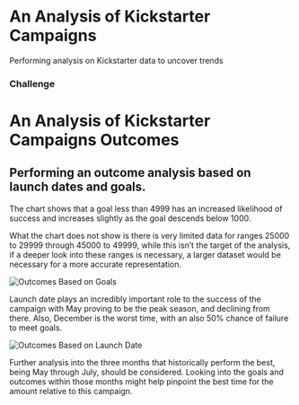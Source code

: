 # An Analysis of Kickstarter Campaigns
Performing analysis on Kickstarter data to uncover trends

### Challenge

# An Analysis of Kickstarter Campaigns Outcomes
## Performing an outcome analysis based on launch dates and goals.  

The chart shows that a goal less than 4999 has an increased likelihood of success and increases slightly as the goal descends below 1000. 

What the chart does not show is there is very limited data for ranges 25000 to 29999 through 45000 to 49999, while this isn’t the target of the analysis, if a deeper look into these ranges is necessary, a larger dataset would be necessary for a more accurate representation.

![Outcomes Based on Goals](https://user-images.githubusercontent.com/55905864/65824268-e6293c80-e21a-11e9-9d5c-3445acc71783.png)

Launch date plays an incredibly important role to the success of the campaign with May proving to be the peak season, and declining from there. Also, December is the worst time, with an also 50% chance of failure to meet goals. 

![Outcomes Based on Launch Date](https://user-images.githubusercontent.com/55905864/65824269-eb868700-e21a-11e9-9950-6c78888d867c.png)

Further analysis into the three months that historically perform the best, being May through July, should be considered. Looking into the goals and outcomes within those months might help pinpoint the best time for the amount relative to this campaign. 
